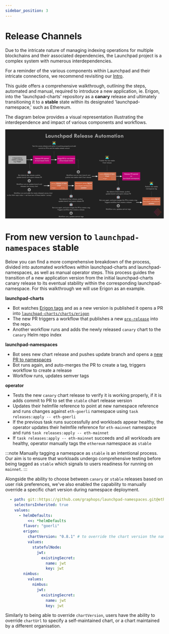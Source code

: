 ```yaml
---
sidebar_position: 3
---
```


# Release Channels

Due to the intricate nature of managing indexing operations for multiple blockchains and their associated dependencies, the Launchpad project is a complex system with numerous interdependencies. 

For a reminder of the various components within Launchpad and their intricate connections, we recommend revisiting our [Intro](intro.md).

This guide offers a comprehensive walkthrough, outlining the steps, automated and manual, required to introduce a new application, ie. Erigon, into the 'launchpad-charts' repository as a **canary** release and ultimately transitioning it to a **stable** state within its designated 'launchpad-namespace,' such as Ethereum. 

The diagram below provides a visual representation illustrating the interdependence and impact of various components and workflows.

![Release Channels Flow](/img/launchpad-release-channels.svg)

# From new version to `launchpad-namespaces` stable

Below you can find a more comprehensive breakdown of the process, divided into automated workflows within launchpad-charts and launchpad-namespaces, as well as manual operator steps. This process guides the transition of a new application version from the initial launchpad-charts canary release to its eventual stability within the corresponding launchpad-namespace. For this walkthrough we will use Erigon as an example.

**launchpad-charts** 
  - Bot watches [Erigon tags](https://github.com/ledgerwatch/erigon/tags) and as a new version is published it opens a PR into [`launchpad-charts/charts/erigon` ](https://github.com/graphops/launchpad-charts/pull/133)
  - The new PR triggers a workflow that publishes a new [`pre-release`](https://github.com/graphops/launchpad-charts/releases/tag/erigon-0.8.1-canary.1) into the repo.
  - Another workflow runs and adds the newly released `canary` chart to the `canary` Helm repo index

**launchpad-namespaces** 
  - Bot sees new chart release and pushes update branch and opens a [new PR to namespaces](https://github.com/graphops/launchpad-namespaces/pull/38)
  - Bot runs again, and auto-merges the PR to create a tag, triggers workflow to create a release
  - Workflow runs, updates semver tags

**operator**
  - Tests the new `canary` chart release to verify it is working properly, if it is adds commit to PR to set the `stable` chart release version
  - Updates their helmfile reference to point at new namespace reference and runs changes against `eth-goerli` namespace using `task releases:apply -- eth-goerli`
  - If the previous task runs successfully and workloads appear healthy, the operator updates their helmfile reference for `eth-mainnet` namespace and runs `task releases:apply -- eth-mainnet`
  - If `task releases:apply -- eth-mainnet` succeeds and all workloads are healthy, operator  manually tags the `ethereum` namespace as `stable`

:::note
Manually tagging a namespace as `stable` is an intentional process. Our aim is to ensure that workloads undergo comprehensive testing before being tagged as `stable` which signals to users readiness for running on `mainnet`.
:::

Alongside the ability to choose between `canary` or `stable` releases based on user risk preferences, we've also enabled the capability to manually override a specific chart version during namespace deployment.

```yaml
  - path: git::https://github.com/graphops/launchpad-namespaces.git@ethereum/helmfile.yaml?ref=ethereum-stable/latest
    selectorsInherited: true
    values:
      - helmDefaults:
          <<: *helmDefaults
        flavor: "goerli"
        erigon:
          chartVersion: "0.8.1" # to override the chart version the namespace is setup with
          values:
            statefulNode:
              jwt:
                existingSecret:
                  name: jwt
                  key: jwt
        nimbus:
          values:
            nimbus:
              jwt:
                existingSecret:
                  name: jwt
                  key: jwt
```

Similarly to being able to override `chartVersion`, users have the ability to override `chartUrl` to specify a self-maintained chart, or a chart maintained by a different organisation.